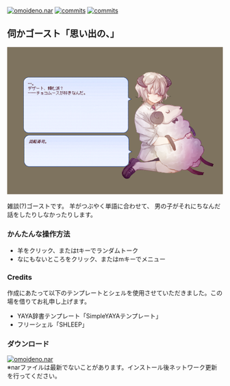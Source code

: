 [![omoideno.nar](https://img.shields.io/github/downloads/apxxxxxxe/Youto/total?color=%23d196bb&label=omoideno.nar&logo=github)](https://github.com/apxxxxxxe/Youto/releases/latest/download/omoideno.nar) 
[![commits](https://img.shields.io/github/commit-activity/m/apxxxxxxe/Youto?color=%23d196bb)](https://github.com/apxxxxxxe/Youto/commits/main)
[![commits](https://img.shields.io/tokei/lines/github/apxxxxxxe/Youto?color=%23d196bb)](https://github.com/apxxxxxxe/Youto/commits/main)

## 伺かゴースト「思い出の、」
![screenshot](https://github.com/apxxxxxxe/Youto/raw/image/youto.png)

雑談(?)ゴーストです。
羊がつぶやく単語に合わせて、
男の子がそれにちなんだ話をしたりしなかったりします。

### かんたんな操作方法
- 羊をクリック、またはtキーでランダムトーク
- なにもないところをクリック、またはmキーでメニュー

### Credits
作成にあたって以下のテンプレートとシェルを使用させていただきました。この場を借りてお礼申し上げます。
- YAYA辞書テンプレート「SimpleYAYAテンプレート」
- フリーシェル「SHLEEP」

### ダウンロード  
[![omoideno.nar](https://img.shields.io/github/downloads/apxxxxxxe/Youto/total?color=%23d196bb&label=omoideno.nar&logo=github)](https://github.com/apxxxxxxe/Youto/releases/latest/download/omoideno.nar)   
※narファイルは最新でないことがあります。インストール後ネットワーク更新を行ってください。  
